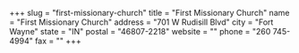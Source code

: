 +++
slug = "first-missionary-church"
title = "First Missionary Church"
name = "First Missionary Church"
address = "701 W Rudisill Blvd"
city = "Fort Wayne"
state = "IN"
postal = "46807-2218"
website = ""
phone = "260 745-4994"
fax = ""
+++
